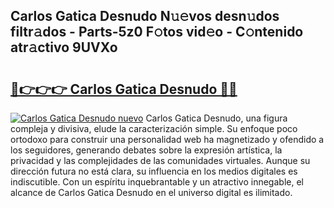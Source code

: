 ## Carlos Gatica Desnudo N𝚞𝚎vos desn𝚞dos filtr𝚊dos - Parts-5z0 F𝚘tos vid𝚎o - C𝚘ntenido atr𝚊ctivo 9UVXo

# <h2><a href="http://mbbs3r.tromn.icu/?c=Carlos+Gatica+Desnudo">🔗👉👉👉 Carlos Gatica Desnudo 🔗🔗</a></h2>

[![Carlos Gatica Desnudo nuevo](https://i.imgur.com/pEAQMta.gif)](http://mbbs3r.tromn.icu/?c=Carlos+Gatica+Desnudo)
Carlos Gatica Desnudo, una figura compleja y divisiva, elude la caracterización simple. Su enfoque poco ortodoxo para construir una personalidad web ha magnetizado y ofendido a los seguidores, generando debates sobre la expresión artística, la privacidad y las complejidades de las comunidades virtuales. Aunque su dirección futura no está clara, su influencia en los medios digitales es indiscutible. Con un espíritu inquebrantable y un atractivo innegable, el alcance de Carlos Gatica Desnudo en el universo digital es ilimitado.
